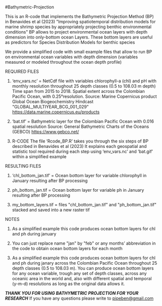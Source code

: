 #Bathymetric-Projection

This is an R-code that implements the Bathymetric Projection Method (BP) in Benavides et al (2023)
"Improving spatiotemporal distribution models for marine shrimp species by appropriately projecting benthic environmental conditions"
BP allows to project environmental ocean layers with depth dimension into only-bottom ocean 
Layers.
These bottom layers are useful as predictors for Species Distribution Models for benthic species

We provide a simplified code with small example files that allow to run BP on environmental
ocean variables with depth dimension (variables measured or modeled throughout the ocean depth profile)

REQUIRED FILES
1. ‘env_vars.nc’ = NetCdf file with variables chlorophyll-a (chl) and pH with monthly resolution throughout 25 depth classes (0.5 to 108.03 m depth)
    Time span from 2015 to 2018. Spatial extent across the Colombian Pacific Ocean, with 0.25°resolution.
    Source: Marine Copernicus product Global Ocean Biogeochemistry Hindcast "GLOBAL_MULTIYEAR_BCG_001_029" 
    https://data.marine.copernicus.eu/products 
    
2. ‘bat.tif’ = Bathymetric layer for the Colombian Pacific Ocean with 0.016 spatial resolution
    Source: General Bathymetric Charts of the Oceans (GEBCO)
    https://www.gebco.net/ 
    
3. R-CODE
    The file ‘Rcode_BP.R’ takes you through the six steps of BP described in Benavides et al (2023) 
    It explains each geospatial and statistic tool required during each step using ‘env_vars.nc’ and ‘bat.gif’ within a simplified example


RESULTING FILES
1. ‘chl_bottom_jan.tif’ = Ocean bottom layer for variable chlorophyll in January resulting after BP processing

2. ph_bottom_jan.tif = Ocean bottom layer for variable ph in January resulting after BP processing

3. my_bottom_layers.tif = files "chl_bottom_jan.tif" and "ph_bottom_jan.tif" stacked and saved into a new raster tif


NOTES
1. As a simplified example this code produces ocean bottom layers for chl and ph during january

2. You can just replace name "jan" by "feb" or any months’ abbreviation in the code to obtain ocean bottom layers for each month

3. As a simplified example this code produces ocean bottom layers for chl and ph during janary across the Colombian Pacific Ocean throughout 25 depth classes (0.5 to 108.03 m). You can produce ocean bottom layers for any ocean variable, trough any set of depth classes, across any oceanic area in the world and, also with different spatial and temporal (y-m-d) resolutions as long as the original data allows it.

***THANK YOU FOR USING BATHYMETRIC PROJECTION FOR YOUR RESEARCH***
If you have any questions please write to pipeben@gmail.com 
